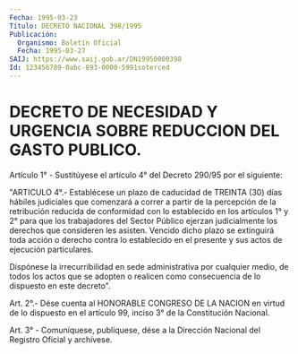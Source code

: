 ```yaml
---
Fecha: 1995-03-23
Título: DECRETO NACIONAL 398/1995
Publicación:
  Organismo: Boletín Oficial
  Fecha: 1995-03-27
SAIJ: https://www.saij.gob.ar/DN19950000398
Id: 123456789-0abc-893-0000-5991soterced
---
```

# DECRETO DE NECESIDAD Y URGENCIA SOBRE REDUCCION DEL GASTO PUBLICO.

<a id="1"></a>
Artículo 1° - Sustitúyese el artículo 4° del Decreto 290/95 por el siguiente:

"ARTICULO 4°.- Establécese un plazo de caducidad de TREINTA (30) días hábiles judiciales que comenzará a correr a partir de la percepción de la retribución reducida de conformidad con lo establecido en los artículos 1° y 2° para que los trabajadores del Sector Público ejerzan judicialmente los derechos que consideren les asisten. Vencido dicho plazo se extinguirá toda acción o derecho contra lo establecido en el presente y sus actos de ejecución particulares.

Dispónese la irrecurribilidad en sede administrativa por cualquier medio, de todos los actos que se adopten o realicen como consecuencia de lo dispuesto en este decreto".

<a id="2"></a>
Art. 2°.- Dése cuenta al HONORABLE CONGRESO DE LA NACION en virtud de lo dispuesto en el artículo 99, inciso 3° de la Constitución Nacional.

<a id="3"></a>
Art. 3° - Comuníquese, publíquese, dése a la Dirección Nacional del Registro Oficial y archívese.